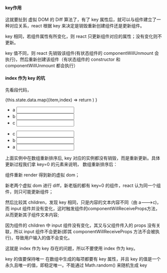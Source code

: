 #### key作用
这就要扯到 虚拟 DOM 的 Diff 算法了，有了 key 属性后，就可以与组件建立了一种对应关系，react 根据 key 来决定是销毁重新创建组件还是更新组件。

key 相同，若组件属性有所变化，则 react 只更新组件对应的属性；没有变化则不更新。

key 值不同，则 react 先销毁该组件(有状态组件的 componentWillUnmount 会执行)，然后重新创建该组件（有状态组件的 constructor 和 componentWillUnmount 都会执行）

#### index 作为 key 的坑
先看段代码，

{this.state.data.map((item,index) => return <Item key="{idx}" v="{v}" />) }

<!-- 开始时：['a','b','c']=> -->
<ul>
  <li key="0">a <input type="text" /></li>
  <li key="1">b <input type="text" /></li>
  <li key="2">c <input type="text" /></li>
</ul>

<!-- 数组重排 -> ['c','b','a'] => -->
<ul>
  <li key="0">c <input type="text" /></li>
  <li key="1">b <input type="text" /></li>
  <li key="2">a <input type="text" /></li>
</ul>
上面实例中在数组重新排序后, key 对应的实例都没有销毁，而是重新更新。具体更新过程我们拿 key=0 的元素来说明， 数组重新排序后：

组件重新 render 得到新的虚拟 dom；

新老两个虚拟 dom 进行 diff，新老版的都有 key=0 的组件，react 认为同一个组件，则只可能更新组件；

然后比较其 children，发现 key 相同，只是内容的文本内容不同（由 a--->c)，而 input 组件并没有变化，这时触发组件的componentWillReceiveProps方法，从而更新其子组件文本内容;

因为组件的 children 中 input 组件没有变化，其又与父组件传入的 props 没有关联，所以 input 组件不会更新(即其 componentWillReceiveProps 方法不会被执行)，导致用户输入的值不会变化。

这就是 index 作为 key 存在的问题，所以不要使用 index 作为 key。

key 的值要保持唯一
在数组中生成的每项都要有 key 属性，并且 key 的值是一个永久且唯一的值，即稳定唯一。不能通过 Math.random() 来随机生成 key

